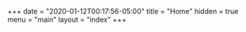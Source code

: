 +++
date = "2020-01-12T00:17:56-05:00"
title = "Home"
hidden = true
menu = "main"
layout = "index"
+++
